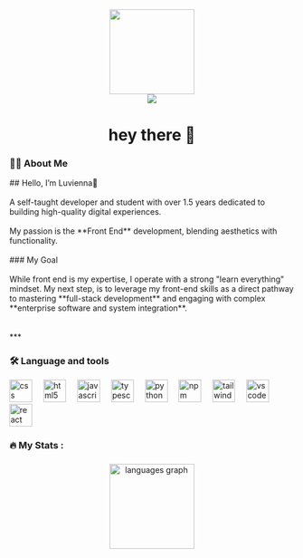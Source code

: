 <div align="center">
  <img height="150" src="https://i.pinimg.com/736x/f2/8a/3d/f28a3d28ec4ae299aff55082d6e97849.jpg"  />
</div>



<div align="center">
</div>



<div align="center">
  <img src="https://visitor-badge.laobi.icu/badge?page_id=Luvienna.Luvienna&left_color=deeppink&right_color=lightpink&left_text=Projects"  />
</div>



<h1 align="center">hey there 👋</h1>



<h3 align="left">👩‍💻  About Me</h3>



<p align="left">## Hello, I’m Luvienna👋<br><br>A self-taught developer and student with over 1.5 years dedicated to building high-quality digital experiences.<br><br>My passion is the **Front End** development, blending aesthetics with functionality.<br><br>
### My Goal<br><br>While front end is my expertise, I operate with a strong "learn everything" mindset. My next step, is to leverage my front-end skills as a direct pathway to mastering **full-stack development** and engaging with complex **enterprise software and system integration**.<br><br><br>***</p>


<h3 align="left">🛠 Language and tools</h3>



<div align="left">
  <img src="https://cdn.jsdelivr.net/gh/devicons/devicon/icons/css3/css3-original.svg" height="40" alt="css logo"  />
  <img width="12" />
  <img src="https://cdn.jsdelivr.net/gh/devicons/devicon/icons/html5/html5-original.svg" height="40" alt="html5 logo"  />
  <img width="12" />
  <img src="https://cdn.jsdelivr.net/gh/devicons/devicon/icons/javascript/javascript-original.svg" height="40" alt="javascript logo"  />
  <img width="12" />
  <img src="https://cdn.jsdelivr.net/gh/devicons/devicon/icons/typescript/typescript-original.svg" height="40" alt="typescript logo"  />
  <img width="12" />
  <img src="https://cdn.jsdelivr.net/gh/devicons/devicon/icons/python/python-original.svg" height="40" alt="python logo"  />
  <img width="12" />
  <img src="https://cdn.jsdelivr.net/gh/devicons/devicon/icons/npm/npm-original-wordmark.svg" height="40" alt="npm logo"  />
  <img width="12" />
  <img src="https://cdn.jsdelivr.net/gh/devicons/devicon/icons/tailwindcss/tailwindcss-original-wordmark.svg" height="40" alt="tailwindcss logo"  />
  <img width="12" />
  <img src="https://cdn.jsdelivr.net/gh/devicons/devicon/icons/vscode/vscode-original.svg" height="40" alt="vscode logo"  />
  <img width="12" />
  <img src="https://cdn.jsdelivr.net/gh/devicons/devicon/icons/react/react-original.svg" height="40" alt="react logo"  />
</div>


<h3 align="left">🔥   My Stats :</h3>

###

<div align="center">
  <img src="https://github-readme-stats.vercel.app/api/top-langs?username=Luvienna&locale=en&hide_title=false&layout=compact&card_width=320&langs_count=5&theme=dracula&hide_border=false&order=2" height="150" alt="languages graph"  />
</div>

###
